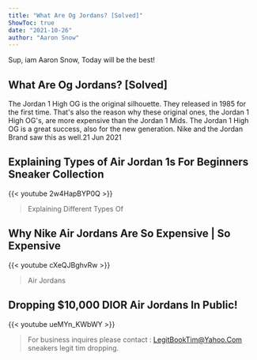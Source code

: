 ```yaml
---
title: "What Are Og Jordans? [Solved]"
ShowToc: true 
date: "2021-10-26"
author: "Aaron Snow" 
---
```


Sup, iam Aaron Snow, Today will be the best!
## What Are Og Jordans? [Solved]
The Jordan 1 High OG is the original silhouette. They released in 1985 for the first time. That's also the reason why these original ones, the Jordan 1 High OG's, are more expensive than the Jordan 1 Mids. The Jordan 1 High OG is a great success, also for the new generation. Nike and the Jordan Brand saw this as well.21 Jun 2021

## Explaining Types of Air Jordan 1s For Beginners Sneaker Collection
{{< youtube 2w4HapBYP0Q >}}
>Explaining Different Types Of 

## Why Nike Air Jordans Are So Expensive | So Expensive
{{< youtube cXeQJBghvRw >}}
>Air Jordans

## Dropping $10,000 DIOR Air Jordans In Public!
{{< youtube ueMYn_KWbWY >}}
>For business inquires please contact : LegitBookTim@Yahoo.Com sneakers legit tim dropping.

